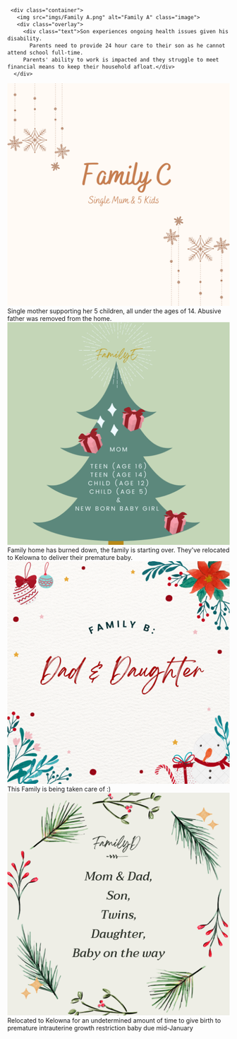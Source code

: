  <div class="row">
    <div class="column">
      
     <div class="container">
       <img src="imgs/Family A.png" alt="Family A" class="image">
       <div class="overlay">
         <div class="text">Son experiences ongoing health issues given his disability. 
           Parents need to provide 24 hour care to their son as he cannot attend school full-time. 
         Parents' ability to work is impacted and they struggle to meet financial means to keep their household afloat.</div>
      </div>
   </div>

   <div class="container">
       <img src="imgs/Family C.png" alt="Family C" class="image">
       <div class="overlay">
         <div class="text">Single mother supporting her 5 children, all under the ages of 14. Abusive father was removed from the home.</div>
       </div>
   </div>

   <div class="container">
     <img src="imgs/Family E.png" alt="Family E" class="image">
     <div class="overlay">
       <div class="text">Family home has burned down, the family is starting over. They've relocated to Kelowna to deliver their premature baby.</div>
     </div>
   </div>
      
 </div>
  
 <div class="column">
   <div class="container">
     <img src="imgs/Family B.png" alt="Family B" class="image">
     <div class="overlay">
       <div class="text">This Family is being taken care of :) </div>
     </div>
    </div>


   <div class="container">
       <img src="imgs/Family D.png" alt="Family D" class="image">
       <div class="overlay">
         <div class="text">Relocated to Kelowna for an undetermined amount of time to give birth to premature 
          intrauterine growth restriction baby due mid-January </div>
       </div>
     </div>

   </div> 
</div>
